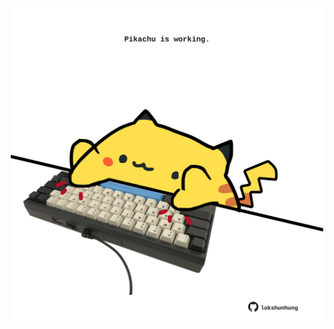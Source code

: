 <!-- built at 09/06/2023, 20:00:46 UTC -->
<p align="center">
  <img width="500" height="500" src="./ReadmeImage.svg">
</p>
